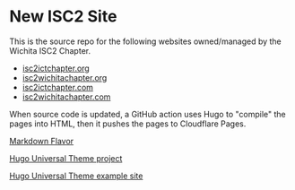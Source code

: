 # New ISC2 Site
This is the source repo for the following websites owned/managed by the Wichita ISC2 Chapter.
  - [isc2ictchapter.org](https://isc2ictchapter.org)
  - [isc2wichitachapter.org](https://isc2wichitachapter.org)
  - [isc2ictchapter.com](https://isc2ictchapter.com)
  - [isc2wichitachapter.com](https://isc2wichitachapter.com)

When source code is updated, a GitHub action uses Hugo to "compile" the pages into HTML, then it pushes the pages to Cloudflare Pages.

[Markdown Flavor](https://www.markdownguide.org/tools/hugo/)

[Hugo Universal Theme project](https://github.com/devcows/hugo-universal-theme)

[Hugo Universal Theme example site](https://devcows.github.io/hugo-universal-theme/)
